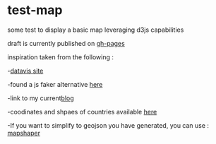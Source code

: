 # test-map

some test to display a basic map leveraging d3js capabilities


draft is currently published on [gh-pages](https://erizo-dev.github.io/test-map/)

inspiration taken from the following :

-[datavis site](https://www.datavis.fr/index.php?page=map-firststep)

-found a js faker alternative [here](https://www.gajotres.net/how-to-generate-various-fake-data-using-javascript/)

-link to my current[blog](https://erizo-dev.github.io/erizo-dev-blog/)


-coodinates and shpaes of countries available [here](https://services.arcgis.com/B7NI2jUD81lCgSpx/arcgis/rest/services/Assignment_6_Spatial_Reference_Systems/FeatureServer/1/query?outFields=*&where=1%3D1)


-If you want to simplify to geojson you have generated, you can use : [mapshaper](https://mapshaper.org/)